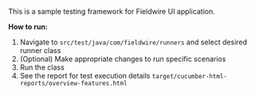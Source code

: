 This is a sample testing framework for Fieldwire UI application.

**How to run:**

1. Navigate to ```src/test/java/com/fieldwire/runners``` and select desired runner class
2. (Optional) Make appropriate changes to run specific scenarios
3. Run the class
4. See the report for test execution details ```target/cucumber-html-reports/overview-features.html```
